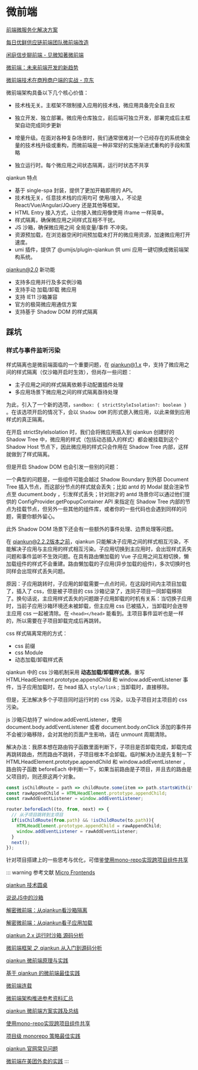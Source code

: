 # 微前端

[前端微服务化解决方案](https://alili.tech/archive/ea599f7c/)

[每日优鲜供应链前端团队微前端改造](https://juejin.cn/post/6844903943873675271#heading-0)

[闲庭信步聊前端 - 见微知著微前端](https://juejin.cn/post/6911873800669757447)

[微前端：未来前端开发的新趋势](https://github.com/xitu/gold-miner/blob/master/TODO1/micro-frontends-1.md)

[微前端技术在商羚商户端的实战 - 京东](https://jelly.jd.com/article/603c5a026d84e3013e8846f6)

微前端架构具备以下几个核心价值：

- 技术栈无关。主框架不限制接入应用的技术栈，微应用具备完全自主权

- 独立开发、独立部署。微应用仓库独立，前后端可独立开发，部署完成后主框架自动完成同步更新

- 增量升级。在面对各种复杂场景时，我们通常很难对一个已经存在的系统做全量的技术栈升级或重构，而微前端是一种非常好的实施渐进式重构的手段和策略

- 独立运行时。每个微应用之间状态隔离，运行时状态不共享

qiankun 特点

- 基于 single-spa 封装，提供了更加开箱即用的 API。
- 技术栈无关，任意技术栈的应用均可 使用/接入，不论是 React/Vue/Angular/JQuery 还是其他等框架。
- HTML Entry 接入方式，让你接入微应用像使用 iframe 一样简单。
- 样式隔离，确保微应用之间样式互相不干扰。
- JS 沙箱，确保微应用之间 全局变量/事件 不冲突。
- 资源预加载，在浏览器空闲时间预加载未打开的微应用资源，加速微应用打开速度。
- umi 插件，提供了 @umijs/plugin-qiankun 供 umi 应用一键切换成微前端架构系统。

qiankun@2.0 新功能
- 支持多应用并行及多实例沙箱
- 支持手动 加载/卸载 微应用
- 支持 IE11 沙箱兼容
- 官方的极简微应用通信方案
- 支持基于 Shadow DOM 的样式隔离

## 踩坑

### 样式与事件监听污染

样式隔离也是微前端面临的一个重要问题，在 qiankun@1.x  中，支持了微应用之间的样式隔离（仅沙箱开启时生效），但尚存一些问题：

- 主子应用之间的样式隔离依赖手动配置插件处理
- 多应用场景下微应用之间的样式隔离亟待处理

为此，引入了一个新的选项，`sandbox: { strictStyleIsolation?: boolean }` 。在该选项开启的情况下，会以 `Shadow DOM` 的形式嵌入微应用，以此来做到应用样式的真正隔离。

在开启 strictStyleIsolation 时，我们会将微应用插入到 qiankun 创建好的 Shadow Tree 中，微应用的样式（包括动态插入的样式）都会被挂载到这个 Shadow Host 节点下，因此微应用的样式只会作用在 Shadow Tree 内部，这样就做到了样式隔离。

但是开启 Shadow DOM 也会引发一些别的问题：

一个典型的问题是，一些组件可能会越过 Shadow Boundary 到外部 Document Tree 插入节点，而这部分节点的样式就会丢失；比如 antd 的 Modal 就会渲染节点至 ducument.body ，引发样式丢失；针对刚才的 antd 场景你可以通过他们提供的 ConfigProvider.getPopupContainer API 来指定在 Shadow Tree 内部的节点为挂载节点，但另外一些其他的组件库，或者你的一些代码也会遇到同样的问题，需要你额外留心。

此外 Shadow DOM 场景下还会有一些额外的事件处理、边界处理等问题。

在 qiankun@2.2.2版本之前，qiankun 只能解决子应用之间的样式相互污染，不能解决子应用与主应用的样式相互污染。子应用切换到主应用时，会出现样式丢失问题和事件监听不生效问题。在具有路由懒加载的 Vue 子应用之间互相切换，懒加载组件的样式不会重建。路由懒加载的子应用(异步加载的组件)，多次切换时也同样会出现样式丢失问题。

原因：子应用跳转时，子应用的卸载需要一点点时间，在这段时间内主项目加载了，插入了 css，但是被子项目的 css 沙箱记录了，连同子项目一同卸载移除了。换句话说，主应用样式丢失的问题跟子应用卸载的时机有关系：当切换子应用时，当前子应用沙箱环境还未被卸载，但主应用 css 已被插入，当卸载时会连带主应用 css 一起被清除。在 `<head></head>` 能看到。主项目事件监听也是一样的，所以需要在子项目卸载完成后再跳转。

css 样式隔离常用的方式：

- css 前缀
- css Module
- 动态加载/卸载样式表

qiankun 中的 css 沙箱机制采用 **动态加载/卸载样式表**。重写 HTMLHeadElement.prototype.appendChild 和 window.addEventListener 事件，当子应用加载时，在 head 插入 `style/link` ; 当卸载时，直接移除。

但是，无法解决多个子项目同时运行时的 css 污染，以及子项目对主项目的 css 污染。

js 沙箱只劫持了 window.addEventListener，使用 document.body.addEventListener 或者 document.body.onClick 添加的事件并不会被沙箱移除，会对其他的页面产生影响，请在 unmount 周期清除。

解决办法：我原本想在路由钩子函数里面判断下，子项目是否卸载完成，卸载完成再跳转路由，然而路由不跳转，子项目根本不会卸载。临时解决办法是先复制一下 HTMLHeadElement.prototype.appendChild 和 window.addEventListener ，路由钩子函数 beforeEach 中判断一下，如果当前路由是子项目，并且去的路由是父项目的，则还原这两个对象。

```js
const isChildRoute = path => childRoute.some(item => path.startsWith(item))
const rawAppendChild = HTMLHeadElement.prototype.appendChild;
const rawAddEventListener = window.addEventListener;

router.beforeEach((to, from, next) => {
  // 从子项目跳转到主项目
  if(isChildRoute(from.path) && !isChildRoute(to.path)){
    HTMLHeadElement.prototype.appendChild = rawAppendChild;
    window.addEventListener = rawAddEventListener;
  }
  next();
});
```

针对项目搭建上的一些思考与优化，可借鉴[使用mono-repo实现跨项目组件共享](https://mp.weixin.qq.com/s/-A3Yg2TX4fCkkx9vXgREFA)

::: warning 参考文献
[Micro Frontends](https://micro-frontends.org/)

[qiankun 技术圆桌](https://www.yuque.com/kuitos/gky7yw)

[说说JS中的沙箱](https://juejin.cn/post/6844903954074058760)

[解密微前端：从qiankun看沙箱隔离](https://juejin.cn/post/6896643767353212935)

[解密微前端：从qiankun看子应用加载](https://juejin.cn/post/6891888458919641096)

[qiankun 2.x 运行时沙箱 源码分析](https://juejin.cn/post/6885214342552223757)

[微前端框架 之 qiankun 从入门到源码分析](https://juejin.cn/post/6885211340999229454#heading-32)

[qiankun 微前端原理与实践](https://juejin.cn/post/6902212398841593869)

[基于 qiankun 的微前端最佳实践](https://juejin.cn/post/6844904115999342600)

[微前端连载](https://juejin.cn/post/6846687602439897101#heading-28)

[微前端架构推进参考资料汇总](https://github.com/iuap-design/blog/issues/382)

[qiankun 微前端方案实践及总结](https://juejin.cn/post/6844904185910018062#heading-0)

[使用mono-repo实现跨项目组件共享](https://mp.weixin.qq.com/s/-A3Yg2TX4fCkkx9vXgREFA)

[项目级 monorepo 策略最佳实践](https://juejin.cn/post/6924854598268108807#heading-2)

[qiankun 官网常见问题](https://qiankun.umijs.org/zh/faq)

[微前端在美团外卖的实践](https://juejin.cn/post/6844904073972432903#heading-5)
:::